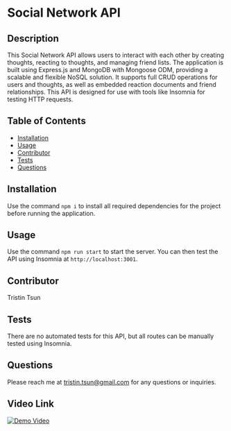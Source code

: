 # Social Network API

## Description

This Social Network API allows users to interact with each other by creating thoughts, reacting to thoughts, and managing friend lists. The application is built using Express.js and MongoDB with Mongoose ODM, providing a scalable and flexible NoSQL solution. It supports full CRUD operations for users and thoughts, as well as embedded reaction documents and friend relationships. This API is designed for use with tools like Insomnia for testing HTTP requests.

## Table of Contents

- [Installation](#installation)
- [Usage](#usage)
- [Contributor](#contributor)
- [Tests](#tests)
- [Questions](#questions)

## Installation

Use the command `npm i` to install all required dependencies for the project before running the application.

## Usage

Use the command `npm run start` to start the server. You can then test the API using Insomnia at `http://localhost:3001`.

## Contributor

Tristin Tsun

## Tests

There are no automated tests for this API, but all routes can be manually tested using Insomnia.

## Questions

Please reach me at [tristin.tsun@gmail.com](mailto:tristin.tsun@gmail.com) for any questions or inquiries.

## Video Link
[![Demo Video](https://fakeimg.pl/600x300/?text=Click+to+Watch+Demo)](https://drive.google.com/file/d/1dipaItAncYNND9mIYtCssoja10frTia0/view?usp=drive_link)
